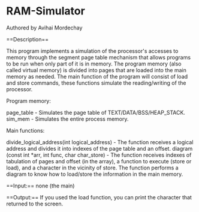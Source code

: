 # RAM-Simulator
Authored by Avihai Mordechay

==Description==

This program implements a simulation of the processor's accesses to memory through the segment page table mechanism that allows programs to be run when only part of it is in memory.
The program memory (also called virtual memory) is divided into pages that are loaded into the main memory as needed.
The main function of the program will consist of load and store commands, these functions simulate the reading/writing of
the processor.

Program memory:

page_table - Simulates the page table of TEXT/DATA/BSS/HEAP_STACK.
sim_mem - Simulates the entire process memory.

Main functions:

divide_logical_address(int logical_address) - The function receives a logical address and divides it into indexes of the page table and an offset.
diagram (const int *arr, int func, char char_store) -  The function receives indexes of tabulation of pages and offset (in the array), a function to execute (store or load), and a character in the vicinity of store.
The function performs a diagram to know how to load/store the information in the main memory.

==Input:==
none (the main)

==Output:==
If you used the load function, you can print the character that returned to the screen.
